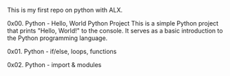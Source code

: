 This is my first repo on python with ALX. 

0x00. Python - Hello, World
 Python Project
This is a simple Python project that prints "Hello, World!" to the console. It serves as a basic introduction to the Python programming language.

0x01. Python - if/else, loops, functions

0x02. Python - import & modules
